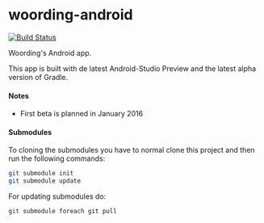 # woording-android
[![Build Status](https://travis-ci.org/woording/woording-android.svg?branch=master)](https://travis-ci.org/woording/woording-android)

Woording's Android app.

This app is built with de latest Android-Studio Preview and the latest alpha version of Gradle.

#### Notes
- First beta is planned in January 2016

#### Submodules
To cloning the submodules you have to normal clone this project and then run the following commands:
```bash
git submodule init
git submodule update
```

For updating submodules do:
```bash
git submodule foreach git pull
```
